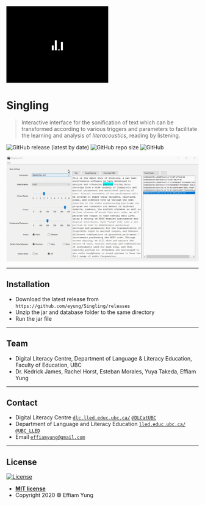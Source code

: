 <img src="https://github.com/eyung/Singling/blob/master/src/com/resources/splash.gif" title="Singling" alt="Singling" height="200">

# Singling

> Interactive interface for the sonification of text which can be transformed according to various triggers and parameters to facilitate the learning and analysis of *literacoustics*, reading by listening.

![GitHub release (latest by date)](https://img.shields.io/github/v/release/eyung/singling) ![GitHub repo size](https://img.shields.io/github/repo-size/eyung/singling) ![GitHub](https://img.shields.io/github/license/eyung/singling)

<img src="https://github.com/eyung/Singling/blob/master/screenshot.gif" title="Screenshot" >

---

## Installation

- Download the latest release from `https://github.com/eyung/Singling/releases` 
- Unzip the jar and database folder to the same directory
- Run the jar file

---

## Team

- Digital Literacy Centre, Department of Language & Literacy Education, Faculty of Education, UBC
- Dr. Kedrick James, Rachel Horst, Esteban Morales, Yuya Takeda, Effiam Yung

---

## Contact

- Digital Literacy Centre 
<a href="https://dlc.lled.educ.ubc.ca" target="_blank">`dlc.lled.educ.ubc.ca/`</a> <a href="https://twitter.com/dlcatubc" target="_blank">`@DLCatUBC`</a>
- Department of Language and Literacy Education 
<a href="https://lled.educ.ubc.ca" target="_blank">`lled.educ.ubc.ca/`</a> <a href="https://twitter.com/ubc_lled" target="_blank">`@UBC_LLED`</a>
- Email 
<a href="mailto:effiamyung@gmail.com" target="_blank">`effiamyung@gmail.com`</a>

---

## License

[![License](http://img.shields.io/:license-mit-blue.svg?style=flat-square)](http://badges.mit-license.org)

- **[MIT license](http://opensource.org/licenses/mit-license.php)**
- Copyright 2020 © Effiam Yung
